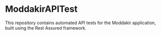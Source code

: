 # ModdakirAPITest
This repository contains automated API tests for the Moddakir application, built using the Rest Assured framework.
